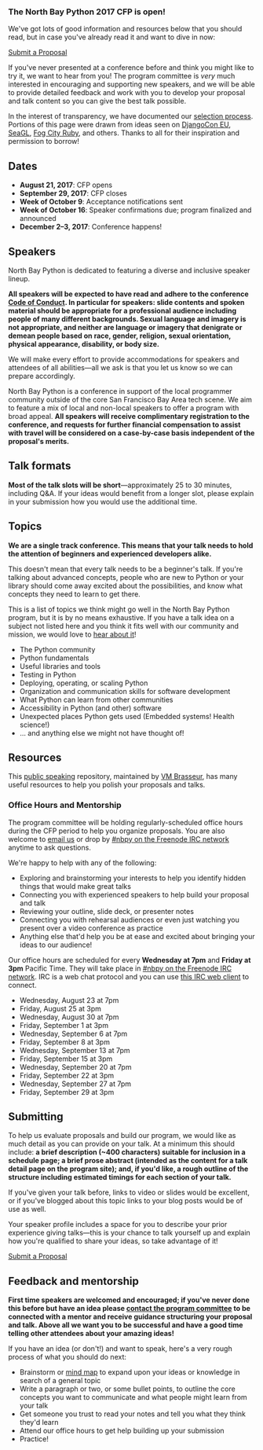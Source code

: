 ### The North Bay Python 2017 CFP is open!

We've got lots of good information and resources below that you should read, but in case you've already read it and want to dive in now:

<div class="btn-group">
  <a class="btn btn-lg btn-primary" href="/dashboard">Submit a Proposal</a>
</div>

If you've never presented at a conference before and think you might like to try it, we want to hear from you! The program committee is *very* much interested in encouraging and supporting new speakers, and we will be able to provide detailed feedback and work with you to develop your proposal and talk content so you can give the best talk possible.

In the interest of transparency, we have documented our [selection process](/program/selection-process "North Bay Python proposal selection process"). Portions of this page were drawn from ideas seen on [DjangoCon EU](https://djangocon.eu "DjangoCon Europe"), [SeaGL](https://seagl.org "Seattle GNU Linux"), [Fog City Ruby](http://www.fogcityruby.com/speak/ "Fog City Ruby"), and others. Thanks to all for their inspiration and permission to borrow!

## Dates

+ **August 21, 2017**: CFP opens
+ **September 29, 2017**: CFP closes
+ **Week of October 9**: Acceptance notifications sent
+ **Week of October 16**: Speaker confirmations due; program finalized and announced
+ **December 2–3, 2017**: Conference happens!

## Speakers

North Bay Python is dedicated to featuring a diverse and inclusive speaker lineup.

**All speakers will be expected to have read and adhere to the conference [Code of Conduct](/code-of-conduct "North Bay Python Code of Conduct"). In particular for speakers: slide contents and spoken material should be appropriate for a professional audience including people of many different backgrounds. Sexual language and imagery is not appropriate, and neither are language or imagery that denigrate or demean people based on race, gender, religion, sexual orientation, physical appearance, disability, or body size.**

We will make every effort to provide accommodations for speakers and attendees of all abilities&mdash;all we ask is that you let us know so we can prepare accordingly.

North Bay Python is a conference in support of the local programmer community outside of the core San Francisco Bay Area tech scene. We aim to feature a mix of local and non-local speakers to offer a program with broad appeal. **All speakers will receive complimentary registration to the conference, and requests for further financial compensation to assist with travel will be considered on a case-by-case basis independent of the proposal's merits.**

## Talk formats

**Most of the talk slots will be short**&mdash;approximately 25 to 30 minutes, including Q&A. If your ideas would benefit from a longer slot, please explain in your submission how you would use the additional time.

## Topics

**We are a single track conference. This means that your talk needs to hold the attention of beginners and experienced developers alike.**

This doesn't mean that every talk needs to be a beginner's talk. If you're talking about advanced concepts, people who are new to Python or your library should come away excited about the possibilities, and know what concepts they need to learn to get there.

This is a list of topics we think might go well in the North Bay Python program, but it is by no means exhaustive. If you have a talk idea on a subject not listed here and you think it fits well with our community and mission, we would love to <a href="mailto:program@northbaypython.org">hear about it</a>!

+ The Python community
+ Python fundamentals
+ Useful libraries and tools
+ Testing in Python
+ Deploying, operating, or scaling Python
+ Organization and communication skills for software development
+ What Python can learn from other communities
+ Accessibility in Python (and other) software
+ Unexpected places Python gets used (Embedded systems! Health science!)
+ ... and anything else we might not have thought of!

## Resources

This [public speaking](https://github.com/vmbrasseur/Public_Speaking "Public Speaking Resource Repository by VM Brasseur") repository, maintained by [VM Brasseur](https://twitter.com/vmbrasseur "VM Brasseur on Twitter"), has many useful resources to help you polish your proposals and talks.

### Office Hours and Mentorship

The program committee will be holding regularly-scheduled office hours during the CFP period to help you organize proposals. You are also welcome to <a href="mailto:program@northbaypython.org">email us</a> or drop by <a href="https://webchat.freenode.net/?channels=%23nbpy">#nbpy on the Freenode IRC network</a> anytime to ask questions.

We're happy to help with any of the following:

+ Exploring and brainstorming your interests to help you identify hidden things that would make great talks
+ Connecting you with experienced speakers to help build your proposal and talk
+ Reviewing your outline, slide deck, or presenter notes
+ Connecting you with rehearsal audiences or even just watching you present over a video conference as practice
+ Anything else that'd help you be at ease and excited about bringing your ideas to our audience!

Our office hours are scheduled for every <strong>Wednesday at 7pm</strong> and <strong>Friday at 3pm</strong> Pacific Time. They will take place in <a href="https://webchat.freenode.net/?channels=%23nbpy">#nbpy on the Freenode IRC network</a>. IRC is a web chat protocol and you can use <a href="https://webchat.freenode.net/?channels=%23nbpy">this IRC web client</a> to connect.

+ Wednesday, August 23 at 7pm
+ Friday, August 25 at 3pm
+ Wednesday, August 30 at 7pm
+ Friday, September 1 at 3pm
+ Wednesday, September 6 at 7pm
+ Friday, September 8 at 3pm
+ Wednesday, September 13 at 7pm
+ Friday, September 15 at 3pm
+ Wednesday, September 20 at 7pm
+ Friday, September 22 at 3pm
+ Wednesday, September 27 at 7pm
+ Friday, September 29 at 3pm

## Submitting

To help us evaluate proposals and build our program, we would like as much detail as you can provide on your talk. At a minimum this should include: **a brief description (~400 characters) suitable for inclusion in a schedule page; a brief prose abstract (intended as the content for a talk detail page on the program site); and, if you'd like, a rough outline of the structure including estimated timings for each section of your talk.**

If you've given your talk before, links to video or slides would be excellent, or if you've blogged about this topic links to your blog posts would be of use as well.

Your speaker profile includes a space for you to describe your prior experience giving talks&mdash;this is your chance to talk yourself up and explain how you're qualified to share your ideas, so take advantage of it!

<div class="btn-group">
  <a class="btn btn-lg btn-primary" href="/dashboard">Submit a Proposal</a>
</div>

## Feedback and mentorship

**First time speakers are welcomed and encouraged; if you've never done this before but have an idea please <a href="mailto:program@northbaypython.org">contact the program committee</a> to be connected with a mentor and receive guidance structuring your proposal and talk. Above all we want you to be successful and have a good time telling other attendees about your amazing ideas!**

If you have an idea (or don't!) and want to speak, here's a very rough process of what you should do next:

+ Brainstorm or [mind map](https://en.wikipedia.org/wiki/Mind_map "Wikipedia Entry on Mind Mapping") to expand upon your ideas or knowledge in search of a general topic
+ Write a paragraph or two, or some bullet points, to outline the core concepts you want to communicate and what people might learn from your talk
+ Get someone you trust to read your notes and tell you what they think they'd learn
+ Attend our office hours to get help building up your submission
+ Practice!
